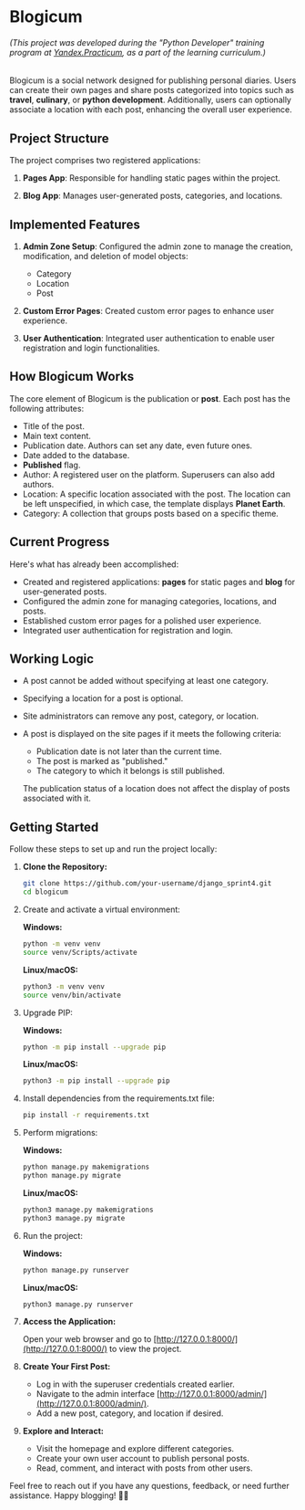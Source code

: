 # Blogicum

###### (This project was developed during the "Python Developer" training program at [Yandex.Practicum](https://practicum.yandex.ru/), as a part of the learning curriculum.)

Blogiсum is a social network designed for publishing personal diaries. Users can create their own pages and share posts categorized into topics such as **travel**, **culinary**, or **python development**. Additionally, users can optionally associate a location with each post, enhancing the overall user experience.

## Project Structure

The project comprises two registered applications:

1. **Pages App**: Responsible for handling static pages within the project.

2. **Blog App**: Manages user-generated posts, categories, and locations.

## Implemented Features

1. **Admin Zone Setup**: Configured the admin zone to manage the creation, modification, and deletion of model objects:

    - Category
    - Location
    - Post

2. **Custom Error Pages**: Created custom error pages to enhance user experience.

3. **User Authentication**: Integrated user authentication to enable user registration and login functionalities.

## How Blogiсum Works

The core element of Blogiсum is the publication or **post**. Each post has the following attributes:

- Title of the post.
- Main text content.
- Publication date. Authors can set any date, even future ones.
- Date added to the database.
- **Published** flag.
- Author: A registered user on the platform. Superusers can also add authors.
- Location: A specific location associated with the post. The location can be left unspecified, in which case, the template displays **Planet Earth**.
- Category: A collection that groups posts based on a specific theme.

## Current Progress

Here's what has already been accomplished:

- Created and registered applications: **pages** for static pages and **blog** for user-generated posts.
- Configured the admin zone for managing categories, locations, and posts.
- Established custom error pages for a polished user experience.
- Integrated user authentication for registration and login.
  
## Working Logic

- A post cannot be added without specifying at least one category.
- Specifying a location for a post is optional.
- Site administrators can remove any post, category, or location.
- A post is displayed on the site pages if it meets the following criteria:
    - Publication date is not later than the current time.
    - The post is marked as "published."
    - The category to which it belongs is still published.

    The publication status of a location does not affect the display of posts associated with it.

## Getting Started

Follow these steps to set up and run the project locally:

1. **Clone the Repository:**

   ```bash
   git clone https://github.com/your-username/django_sprint4.git
   cd blogiсum
   ```

2. Create and activate a virtual environment:

    **Windows:**

    ```bash
    python -m venv venv
    source venv/Scripts/activate
    ```

    **Linux/macOS:**

    ```bash
    python3 -m venv venv
    source venv/bin/activate
    ```

3. Upgrade PIP:

    **Windows:**

    ```bash
    python -m pip install --upgrade pip
    ```

    **Linux/macOS:**

    ```bash
    python3 -m pip install --upgrade pip
    ```

4. Install dependencies from the requirements.txt file:

    ```bash
    pip install -r requirements.txt
    ```

5. Perform migrations:

    **Windows:**

    ```bash
    python manage.py makemigrations
    python manage.py migrate
    ```

    **Linux/macOS:**

    ```bash
    python3 manage.py makemigrations
    python3 manage.py migrate
    ```

6. Run the project:

    **Windows:**

    ```bash
    python manage.py runserver
    ```

    **Linux/macOS:**

    ```bash
    python3 manage.py runserver
    ```

8. **Access the Application:**

   Open your web browser and go to [http://127.0.0.1:8000/](http://127.0.0.1:8000/) to view the project.

9. **Create Your First Post:**

   - Log in with the superuser credentials created earlier.
   - Navigate to the admin interface [http://127.0.0.1:8000/admin/](http://127.0.0.1:8000/admin/).
   - Add a new post, category, and location if desired.

10. **Explore and Interact:**

    - Visit the homepage and explore different categories.
    - Create your own user account to publish personal posts.
    - Read, comment, and interact with posts from other users.

Feel free to reach out if you have any questions, feedback, or need further assistance. Happy blogging! 📖✨

